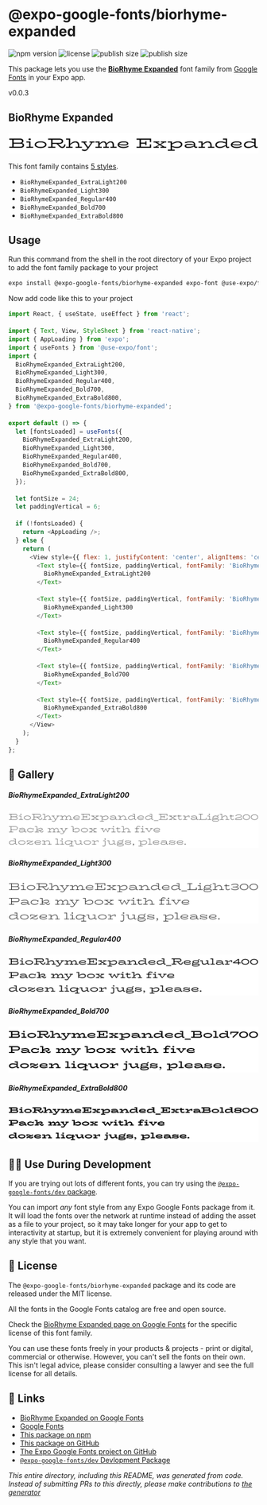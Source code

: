 # @expo-google-fonts/biorhyme-expanded

![npm version](https://flat.badgen.net/npm/v/@expo-google-fonts/biorhyme-expanded)
![license](https://flat.badgen.net/github/license/expo/google-fonts)
![publish size](https://flat.badgen.net/packagephobia/install/@expo-google-fonts/biorhyme-expanded)
![publish size](https://flat.badgen.net/packagephobia/publish/@expo-google-fonts/biorhyme-expanded)

This package lets you use the [**BioRhyme Expanded**](https://fonts.google.com/specimen/BioRhyme+Expanded) font family from [Google Fonts](https://fonts.google.com/) in your Expo app.

v0.0.3

## BioRhyme Expanded

![BioRhyme Expanded](./font-family.png)

This font family contains [5 styles](#-gallery).

- `BioRhymeExpanded_ExtraLight200`
- `BioRhymeExpanded_Light300`
- `BioRhymeExpanded_Regular400`
- `BioRhymeExpanded_Bold700`
- `BioRhymeExpanded_ExtraBold800`

## Usage

Run this command from the shell in the root directory of your Expo project to add the font family package to your project
```sh
expo install @expo-google-fonts/biorhyme-expanded expo-font @use-expo/font
```

Now add code like this to your project
```js
import React, { useState, useEffect } from 'react';

import { Text, View, StyleSheet } from 'react-native';
import { AppLoading } from 'expo';
import { useFonts } from '@use-expo/font';
import {
  BioRhymeExpanded_ExtraLight200,
  BioRhymeExpanded_Light300,
  BioRhymeExpanded_Regular400,
  BioRhymeExpanded_Bold700,
  BioRhymeExpanded_ExtraBold800,
} from '@expo-google-fonts/biorhyme-expanded';

export default () => {
  let [fontsLoaded] = useFonts({
    BioRhymeExpanded_ExtraLight200,
    BioRhymeExpanded_Light300,
    BioRhymeExpanded_Regular400,
    BioRhymeExpanded_Bold700,
    BioRhymeExpanded_ExtraBold800,
  });

  let fontSize = 24;
  let paddingVertical = 6;

  if (!fontsLoaded) {
    return <AppLoading />;
  } else {
    return (
      <View style={{ flex: 1, justifyContent: 'center', alignItems: 'center' }}>
        <Text style={{ fontSize, paddingVertical, fontFamily: 'BioRhymeExpanded_ExtraLight200' }}>
          BioRhymeExpanded_ExtraLight200
        </Text>

        <Text style={{ fontSize, paddingVertical, fontFamily: 'BioRhymeExpanded_Light300' }}>
          BioRhymeExpanded_Light300
        </Text>

        <Text style={{ fontSize, paddingVertical, fontFamily: 'BioRhymeExpanded_Regular400' }}>
          BioRhymeExpanded_Regular400
        </Text>

        <Text style={{ fontSize, paddingVertical, fontFamily: 'BioRhymeExpanded_Bold700' }}>
          BioRhymeExpanded_Bold700
        </Text>

        <Text style={{ fontSize, paddingVertical, fontFamily: 'BioRhymeExpanded_ExtraBold800' }}>
          BioRhymeExpanded_ExtraBold800
        </Text>
      </View>
    );
  }
};

```

## 🔡 Gallery

##### BioRhymeExpanded_ExtraLight200
![BioRhymeExpanded_ExtraLight200](./7770459b3448470de7eebc842dd6d1b27857480f955caa6fda9114f30f9c487a.ttf.png)

##### BioRhymeExpanded_Light300
![BioRhymeExpanded_Light300](./564af9bc89e9baac8c99c4a2b2bb1262ed16deaec1971840ab3e348ed0dc8e22.ttf.png)

##### BioRhymeExpanded_Regular400
![BioRhymeExpanded_Regular400](./1fa6003a77f1c41cfe89fc6db7c98358f0e6fa62b61c965e0e1a04ed960601b9.ttf.png)

##### BioRhymeExpanded_Bold700
![BioRhymeExpanded_Bold700](./89375361cdabf9dbf2e57378fa40cc8c19512e518617d5e8502c9db8aa4ee2a1.ttf.png)

##### BioRhymeExpanded_ExtraBold800
![BioRhymeExpanded_ExtraBold800](./586a8d74b8042767a173971c026734fb6cb75934497b3c9d2ebd80ad9e60c31d.ttf.png)


## 👩‍💻 Use During Development

If you are trying out lots of different fonts, you can try using the [`@expo-google-fonts/dev` package](https://github.com/expo/google-fonts/tree/master/font-packages/dev#readme).

You can import *any* font style from any Expo Google Fonts package from it. It will load the fonts
over the network at runtime instead of adding the asset as a file to your project, so it may take longer
for your app to get to interactivity at startup, but it is extremely convenient
for playing around with any style that you want.

## 📖 License

The `@expo-google-fonts/biorhyme-expanded` package and its code are released under the MIT license.

All the fonts in the Google Fonts catalog are free and open source.

Check the [BioRhyme Expanded page on Google Fonts](https://fonts.google.com/specimen/BioRhyme+Expanded) for the specific license of this font family.

You can use these fonts freely in your products & projects - print or digital, commercial or otherwise. However, you can't sell the fonts on their own. This isn't legal advice, please consider consulting a lawyer and see the full license for all details.

## 🔗 Links

- [BioRhyme Expanded on Google Fonts](https://fonts.google.com/specimen/BioRhyme+Expanded)
- [Google Fonts](https://fonts.google.com/)
- [This package on npm](https://www.npmjs.com/package/@expo-google-fonts/biorhyme-expanded)
- [This package on GitHub](https://github.com/expo/google-fonts/tree/master/font-packages/biorhyme-expanded)
- [The Expo Google Fonts project on GitHub](https://github.com/expo/google-fonts)
- [`@expo-google-fonts/dev` Devlopment Package](https://github.com/expo/google-fonts/tree/master/font-packages/dev)


*This entire directory, including this README, was generated from code. Instead of submitting PRs to this directly, please make contributions to [the generator](https://github.com/expo/google-fonts/tree/master/packages/generator)*
